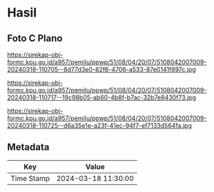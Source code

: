 # Hasil

## Foto C Plano

https://sirekap-obj-formc.kpu.go.id/a957/pemilu/ppwp/51/08/04/20/07/5108042007009-20240318-110705--8d77d3e0-82f6-4706-a533-87e0141f897c.jpg

https://sirekap-obj-formc.kpu.go.id/a957/pemilu/ppwp/51/08/04/20/07/5108042007009-20240318-110717--19c98b05-ab60-4b8f-b7ac-32b7e8430f73.jpg

https://sirekap-obj-formc.kpu.go.id/a957/pemilu/ppwp/51/08/04/20/07/5108042007009-20240318-110725--d6a35e1e-a23f-41ec-94f7-ef7133d564fa.jpg


## Metadata

| Key        | Value               |
| ---------- | ------------------- |
| Time Stamp | 2024-03-18 11:30:00 |



